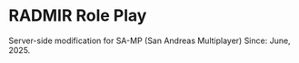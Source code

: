 # RADMIR Role Play

Server-side modification for SA-MP (San Andreas Multiplayer)
Since: June, 2025.
